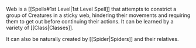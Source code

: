 Web is a [[Spells#1st Level|1st Level Spell]] that attempts to constrict a group of Creatures in a sticky web, hindering their movements and requiring them to get out before continuing their actions. It can be learned by a variety of [[Class|Classes]].

It can also be naturally created by [[Spider|Spiders]] and their relatives.